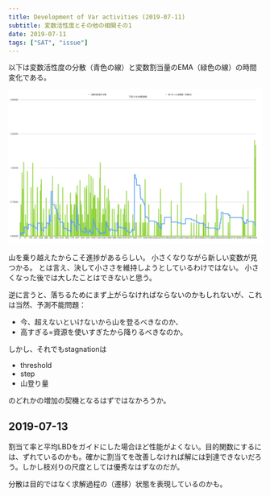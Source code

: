 ```yaml
---
title: Development of Var activities (2019-07-11)
subtitle: 変数活性度とその他の相関その1
date: 2019-07-11
tags: ["SAT", "issue"]
---
```

以下は変数活性度の分散（青色の線）と変数割当量のEMA（緑色の線）の時間変化である。

![](/img/2019/07-11/vadist-fixedvars.png)

山を乗り越えたからこそ進捗があるらしい。
小さくなりながら新しい変数が見つかる。
とは言え、決して小ささを維持しようとしているわけではない。
小さくなった後では大したことはできないと思う。

逆に言うと、落ちるためにまず上がらなければならないのかもしれないが、これは当然、予測不能問題：

- 今、超えないといけないから山を登るべきなのか、
- 高すぎる=資源を使いすぎたから降りるべきなのか。

しかし、それでもstagnationは

- threshold
- step
- 山登り量

のどれかの増加の契機となるはずではなかろうか。

## 2019-07-13

割当て率と平均LBDをガイドにした場合ほど性能がよくない。目的関数にするには、ずれているのかも。確かに割当てを改善しなければ解には到達できないだろう。しかし枝刈りの尺度としては優秀なはずなのだが。

分散は目的ではなく求解過程の（遷移）状態を表現しているのかも。

